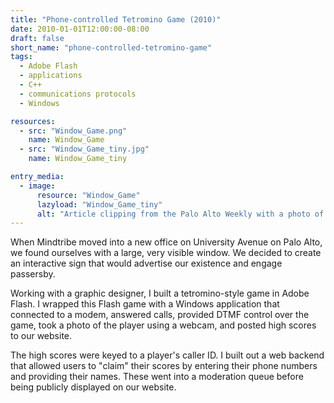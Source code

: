 ```yaml
---
title: "Phone-controlled Tetromino Game (2010)"
date: 2010-01-01T12:00:00-08:00
draft: false
short_name: "phone-controlled-tetromino-game"
tags:
  - Adobe Flash
  - applications
  - C++
  - communications protocols
  - Windows

resources:
  - src: "Window_Game.png"
    name: Window_Game
  - src: "Window_Game_tiny.jpg"
    name: Window_Game_tiny

entry_media:
  - image:
      resource: "Window_Game"
      lazyload: "Window_Game_tiny"
      alt: "Article clipping from the Palo Alto Weekly with a photo of people playing Mindtribe's window game"
---
```

When Mindtribe moved into a new office on University Avenue on Palo Alto, we found ourselves with a
large, very visible window. We decided to create an interactive sign that would advertise our
existence and engage passersby.

Working with a graphic designer, I built a tetromino-style game in Adobe Flash. I wrapped this Flash
game with a Windows application that connected to a modem, answered calls, provided DTMF control
over the game, took a photo of the player using a webcam, and posted high scores to our website.

The high scores were keyed to a player's caller ID. I built out a web backend that allowed users to
"claim" their scores by entering their phone numbers and providing their names. These went into a
moderation queue before being publicly displayed on our website.

